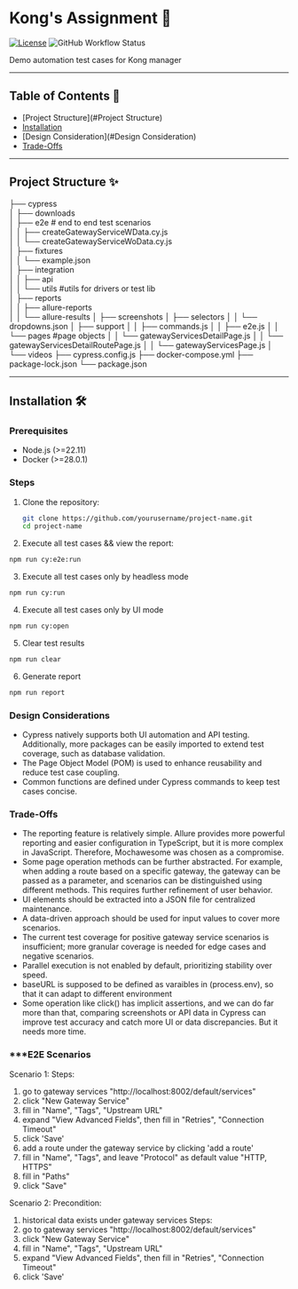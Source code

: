 # Kong's Assignment 🚀

[![License](https://img.shields.io/badge/license-MIT-blue.svg)](LICENSE)
![GitHub Workflow Status](https://img.shields.io/github/actions/workflow/status/yimzhu/kong_assignment/cypress.yml?branch=main&label=CI&logo=github)

Demo automation test cases for Kong manager

---

## Table of Contents 📖

- [Project Structure](#Project Structure)
- [Installation](#Installation)
- [Design Consideration](#Design Consideration)
- [Trade-Offs](#Trade-Offs)

---

## Project Structure ✨

├── cypress <br>
│   ├── downloads<br>
│   ├── e2e          # end to end test scenarios<br>
│   │   ├── createGatewayServiceWData.cy.js<br>
│   │   └── createGatewayServiceWoData.cy.js<br>
│   ├── fixtures<br>
│   │   └── example.json<br>
│   ├── integration<br>
│   │   ├── api<br>
│   │   └── utils	#utils for drivers or test lib<br>
│   ├── reports<br>
│   │   ├── allure-reports<br>
│   │   └── allure-results
│   ├── screenshots
│   ├── selectors
│   │   └── dropdowns.json
│   ├── support
│   │   ├── commands.js
│   │   ├── e2e.js
│   │   └── pages	#page objects
│   │         └── gatewayServicesDetailPage.js
│   │         └── gatewayServicesDetailRoutePage.js
│   │         └── gatewayServicesPage.js
│   └── videos
├── cypress.config.js
├── docker-compose.yml
├── package-lock.json
└── package.json

---

## Installation 🛠️

### Prerequisites

- Node.js (>=22.11)
- Docker (>=28.0.1)

### Steps

1. Clone the repository:

   ```bash
   git clone https://github.com/yourusername/project-name.git
   cd project-name
   ```

2. Execute all test cases && view the report:

```bash
npm run cy:e2e:run
```

3. Execute all test cases only by headless mode

```bash
npm run cy:run
```

4. Execute all test cases only by UI mode

```bash
npm run cy:open
```

5. Clear test results

```bash
npm run clear
```

6. Generate report

```bash
npm run report
```

### **Design Considerations**

- Cypress natively supports both UI automation and API testing. Additionally, more packages can be easily imported to extend test coverage, such as database validation.
- The Page Object Model (POM) is used to enhance reusability and reduce test case coupling.
- Common functions are defined under Cypress commands to keep test cases concise.

### **Trade-Offs**

- The reporting feature is relatively simple. Allure provides more powerful reporting and easier configuration in TypeScript, but it is more complex in JavaScript. Therefore, Mochawesome was chosen as a compromise.
- Some page operation methods can be further abstracted. For example, when adding a route based on a specific gateway, the gateway can be passed as a parameter, and scenarios can be distinguished using different methods. This requires further refinement of user behavior.
- UI elements should be extracted into a JSON file for centralized maintenance.
- A data-driven approach should be used for input values to cover more scenarios.
- The current test coverage for positive gateway service scenarios is insufficient; more granular coverage is needed for edge cases and negative scenarios.
- Parallel execution is not enabled by default, prioritizing stability over speed.
- baseURL is supposed to be defined as varaibles in (process.env), so that it can adapt to different environment
- Some operation like click() has implicit assertions, and we can do far more than that, comparing screenshots or API data in Cypress can improve test accuracy and catch more UI or data discrepancies. But it needs more time. 

### ***E2E Scenarios
Scenario 1:
Steps:
1. go to gateway services "http://localhost:8002/default/services"
2. click "New Gateway Service"
3. fill in "Name", "Tags", "Upstream URL"
4. expand "View Advanced Fields", then fill in "Retries", "Connection Timeout"
5. click 'Save'
6. add a route under the gateway service by clicking 'add a route'
7. fill in "Name", "Tags", and leave "Protocol" as default value "HTTP, HTTPS"
8. fill in "Paths"
9. click "Save"

Scenario 2:
Precondition:
1. historical data exists under gateway services
Steps:
1. go to gateway services "http://localhost:8002/default/services"
2. click "New Gateway Service"
3. fill in "Name", "Tags", "Upstream URL"
4. expand "View Advanced Fields", then fill in "Retries", "Connection Timeout"
5. click 'Save'
